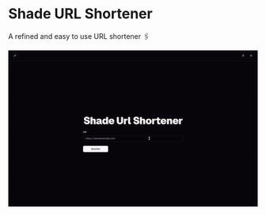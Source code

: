 # Shade URL Shortener

A refined and easy to use URL shortener 🖇️

![shade-url-shortener demo](./.github/media/demo.gif)
